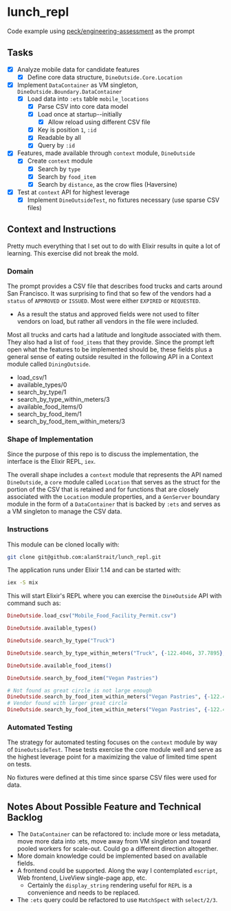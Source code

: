 # lunch_repl
Code example using [peck/engineering-assessment](https://github.com/peck/engineering-assessment) as the prompt

## Tasks
- [x] Analyze mobile data for candidate features
    - [x] Define core data structure, `DineOutside.Core.Location` 
- [x] Implement `DataContainer` as VM singleton, `DineOutside.Boundary.DataContainer`
    - [x] Load data into `:ets` table `mobile_locations`
        - [x] Parse CSV into core data model
        - [x] Load once at startup--initially
            - [x] Allow reload using different CSV file
        - [x] Key is position `1`, `:id`
        - [x] Readable by all
        - [x] Query by `:id` 
- [x] Features, made available through `context` module, `DineOutside`
    - [x] Create `context` module
        - [x] Search by `type`
        - [x] Search by `food_item`
        - [x] Search by `distance`, as the crow flies (Haversine)
- [x] Test at `context` API for highest leverage
    - [x] Implement `DineOutsideTest`, no fixtures necessary (use sparse CSV files)

## Context and Instructions
Pretty much everything that I set out to do with Elixir results in quite a lot of learning. This exercise did not break the mold.

### Domain 
The prompt provides a CSV file that describes food trucks and carts around San Francisco.  It was surprising to find that so few of the vendors had a `status` of `APPROVED` or `ISSUED`.  Most were either `EXPIRED` or `REQUESTED`.  

* As a result the status and approved fields were not used to filter vendors on load, but rather all vendors in the file were included.

Most all trucks and carts had a latitude and longitude associated with them.  They also had a list of `food_items` that they provide.  Since the prompt left open what the features to be implemented should be, these fields plus a general sense of eating outside resulted in the following API in a Context module called `DiningOutside`.

* load_csv/1
* available_types/0
* search_by_type/1
* search_by_type_within_meters/3
* available_food_items/0
* search_by_food_item/1
* search_by_food_item_within_meters/3

### Shape of Implementation
Since the purpose of this repo is to discuss the implementation, the interface is the Elixir REPL, `iex`.  

The overall shape includes a `context` module that represents the API named `DineOutside`, a `core` module called `Location` that serves as the struct for the portion of the CSV that is retained and for functions that are closely associated with the `Location` module properties, and a `GenServer` boundary module in the form of a `DataContainer` that is backed by `:ets` and serves as a VM singleton to manage the CSV data.

### Instructions
This module can be cloned locally with:

```sh
git clone git@github.com:alanStrait/lunch_repl.git
```

The application runs under Elixir 1.14 and can be started with:

```sh
iex -S mix
```

This will start Elixir's REPL where you can exercise the `DineOutside` API with command such as:

```Elixir
DineOutside.load_csv("Mobile_Food_Facility_Permit.csv")

DineOutside.available_types()

DineOutside.search_by_type("Truck")

DineOutside.search_by_type_within_meters("Truck", {-122.4046, 37.7895}, 500)

DineOutside.available_food_items()

DineOutside.search_by_food_item("Vegan Pastries")

# Not found as great circle is not large enough
DineOutside.search_by_food_item_within_meters("Vegan Pastries", {-122.4046, 37.7895}, 5000)
# Vendor found with larger great circle
DineOutside.search_by_food_item_within_meters("Vegan Pastries", {-122.4046, 37.7895}, 15000)
```

### Automated Testing
The strategy for automated testing focuses on the `context` module by way of `DineOutsideTest`.  These tests exercise the core module well and serve as the highest leverage point for a maximizing the value of limited time spent on tests.

No fixtures were defined at this time since sparse CSV files were used for data.

## Notes About Possible Feature and Technical Backlog
* The `DataContainer` can be refactored to: include more or less metadata, move more data into :ets, move away from VM singleton and toward pooled workers for scale-out.  Could go a different direction altogether.
* More domain knowledge could be implemented based on available fields.
* A frontend could be supported.  Along the way I contemplated `escript`, Web frontend, LiveView single-page app, etc.
    * Certainly the `display_string` rendering useful for `REPL` is a convenience and needs to be replaced.
* The `:ets` query could be refactored to use `MatchSpect` with `select/2/3`.
